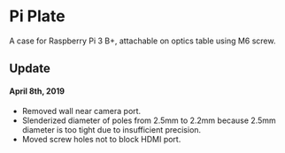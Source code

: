 # Pi Plate

A case for Raspberry Pi 3 B+, attachable on optics table using M6 screw.

## Update

#### April 8th, 2019  
* Removed wall near camera port.  
* Slenderized diameter of poles from 2.5mm to 2.2mm because 2.5mm diameter is too tight due to insufficient precision.  
* Moved screw holes not to block HDMI port.
